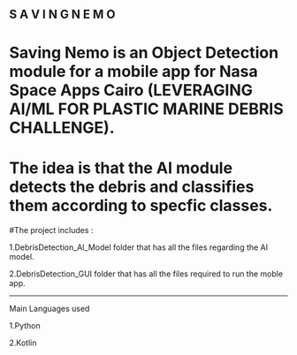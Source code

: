 
S  A  V I N G 
             N  E  M  O
----------------------

# Saving Nemo is an Object Detection module for a mobile app for Nasa Space Apps Cairo (LEVERAGING AI/ML FOR PLASTIC MARINE DEBRIS CHALLENGE).


# The idea is that the AI module detects the debris and classifies them according to specfic classes.

#The project includes :

1.DebrisDetection_AI_Model folder that has all the files regarding the AI model.

2.DebrisDetection_GUI folder that has all the files required to run the moble app.


-------------------------------------------------

Main Languages used


1.Python

2.Kotlin

